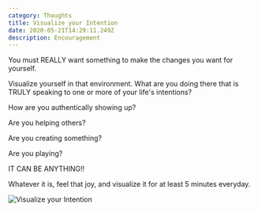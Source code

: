 ```yaml
---
category: Thoughts
title: Visualize your Intention
date: 2020-05-21T14:29:11.249Z
description: Encouragement
---
```

You must REALLY want something to make the changes you want for yourself.

Visualize yourself in that environment. What are you doing there that is TRULY speaking to one or more of your life's intentions? 

How are you authentically showing up? 

Are you helping others?

Are you creating something?

Are you playing?

IT CAN BE ANYTHING!!

Whatever it is, feel that joy, and visualize it for at least 5 minutes everyday.

![Visualize your Intention](/img/intention.jpg "Visualize your Intention")